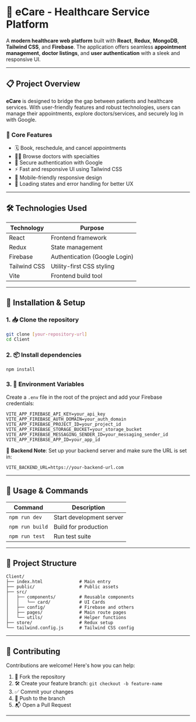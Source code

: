 
# 🏥 eCare - Healthcare Service Platform

A **modern healthcare web platform** built with **React**, **Redux**, **MongoDB**, **Tailwind CSS**, and **Firebase**. The application offers seamless **appointment management**, **doctor listings**, and **user authentication** with a sleek and responsive UI.

---

## 📋 Project Overview

**eCare** is designed to bridge the gap between patients and healthcare services. With user-friendly features and robust technologies, users can manage their appointments, explore doctors/services, and securely log in with Google.

### 🔑 Core Features

- 🗓️ Book, reschedule, and cancel appointments  
- 👨‍⚕️ Browse doctors with specialties  
- 🔐 Secure authentication with Google  
- ⚡ Fast and responsive UI using Tailwind CSS  
- 📱 Mobile-friendly responsive design  
- 🔄 Loading states and error handling for better UX

---

## 🛠️ Technologies Used

| Technology      | Purpose                        |
|----------------|--------------------------------|
| React          | Frontend framework             |
| Redux          | State management               |
| Firebase       | Authentication (Google Login)  |
| Tailwind CSS   | Utility-first CSS styling      |
| Vite           | Frontend build tool            |

---

## 🚀 Installation & Setup

### 1. 📥 Clone the repository

```bash
git clone [your-repository-url]
cd Client
```

### 2. 📦 Install dependencies

```bash
npm install
```

### 3. 🔐 Environment Variables

Create a `.env` file in the root of the project and add your Firebase credentials:

```env
VITE_APP_FIREBASE_API_KEY=your_api_key
VITE_APP_FIREBASE_AUTH_DOMAIN=your_auth_domain
VITE_APP_FIREBASE_PROJECT_ID=your_project_id
VITE_APP_FIREBASE_STORAGE_BUCKET=your_storage_bucket
VITE_APP_FIREBASE_MESSAGING_SENDER_ID=your_messaging_sender_id
VITE_APP_FIREBASE_APP_ID=your_app_id
```

🔁 **Backend Note**: Set up your backend server and make sure the URL is set in:

```env
VITE_BACKEND_URL=https://your-backend-url.com
```

---

## 🧪 Usage & Commands

| Command              | Description               |
|----------------------|---------------------------|
| `npm run dev`        | Start development server  |
| `npm run build`      | Build for production      |
| `npm run test`       | Run test suite            |

---

## 📁 Project Structure

```
Client/
├── index.html              # Main entry
├── public/                 # Public assets
├── src/
│   ├── components/         # Reusable components
│   │   └── card/           # UI Cards
│   ├── config/             # Firebase and others
│   ├── pages/              # Main route pages
│   └── utils/              # Helper functions
├── store/                  # Redux setup
└── tailwind.config.js      # Tailwind CSS config
```

---

## 🤝 Contributing

Contributions are welcome! Here's how you can help:

1. 🍴 Fork the repository  
2. 🛠️ Create your feature branch: `git checkout -b feature-name`  
3. ✅ Commit your changes  
4. 🚀 Push to the branch  
5. 📬 Open a Pull Request  

---

